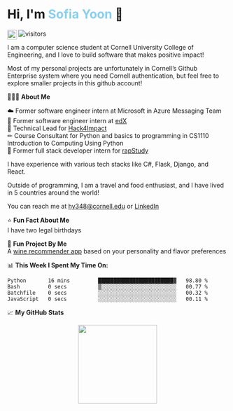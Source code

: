 <h1>Hi, I'm <span style = "color:#89CFF0">Sofia Yoon</span> 👋</h1>

<a href="https://www.linkedin.com/in/sofia-yoon/">
  <img align="left" alt="Sofia's LinkedIN" width="22px" src="https://raw.githubusercontent.com/peterthehan/peterthehan/master/assets/linkedin.svg" />
</a>

![visitors](https://visitor-badge.glitch.me/badge?page_id=sofiayoon.sofiayoon) <br>

I am a computer science student at Cornell University College of Engineering, and I love to build software that makes positive impact! <br>

Most of my personal projects are unfortunately in Cornell’s Github Enterprise system where you need Cornell authentication, but feel free to explore smaller projects in this github account!

👩🏻‍💻 **About Me** <br>

☁️ Former software engineer intern at Microsoft in Azure Messaging Team <br>
🏫 Former software engineer intern at [edX](https://www.linkedin.com/school/edx/about/) <br>
🌱 Technical Lead for [Hack4Impact](https://www.cornellh4i.org/) <br>
✏ Course Consultant for Python and basics to programming in CS1110 Introduction to Computing Using Python <br>
🎵 Former full stack developer intern for [rapStudy](https://www.linkedin.com/company/rapstudy/)

I have experience with various tech stacks like C#, Flask, Django, and React. 

Outside of programming, I am a travel and food enthusiast, and I have lived in 5 countries around the world!

You can reach me at hy348@cornell.edu or [LinkedIn](https://www.linkedin.com/in/sofiayoon/)

⭐ **Fun Fact About Me** <br>
I have two legal birthdays 

🍷 **Fun Project By Me** <br>
A [wine recommender app](https://perfectwinematch.herokuapp.com/) based on your personality and flavor preferences

📊 **This Week I Spent My Time On:**
<!--START_SECTION:waka-->

```text
Python       16 mins         ████████████████████████▓   98.80 %
Bash         0 secs          ▒░░░░░░░░░░░░░░░░░░░░░░░░   00.77 %
Batchfile    0 secs          ░░░░░░░░░░░░░░░░░░░░░░░░░   00.32 %
JavaScript   0 secs          ░░░░░░░░░░░░░░░░░░░░░░░░░   00.11 %
```

<!--END_SECTION:waka-->

📈 **My GitHub Stats** <br>
<p align="center"><img height="180em" src="https://github-readme-stats.vercel.app/api?username=sofiayoon&show_icons=true&hide_border=true&&count_private=true&include_all_commits=true" /></p>


<!--
**sofiayoon/sofiayoon** is a ✨ _special_ ✨ repository because its `README.md` (this file) appears on your GitHub profile.

Here are some ideas to get you started:

- 🔭 I’m currently working on ...
- 🌱 I’m currently learning ...
- 👯 I’m looking to collaborate on ...
- 🤔 I’m looking for help with ...
- 💬 Ask me about ...
- 📫 How to reach me: ...
- 😄 Pronouns: ...
- ⚡ Fun fact: ...
-->
